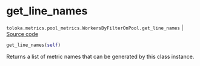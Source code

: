 # get_line_names
`toloka.metrics.pool_metrics.WorkersByFilterOnPool.get_line_names` | [Source code](https://github.com/Toloka/toloka-kit/blob/v1.1.0.post1/src/metrics/pool_metrics.py#L402)

```python
get_line_names(self)
```

Returns a list of metric names that can be generated by this class instance.


